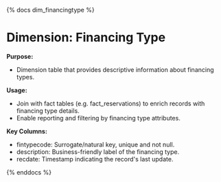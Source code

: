 {% docs dim_financingtype %}

# Dimension: Financing Type

**Purpose:**

 - Dimension table that provides descriptive information about financing types.

**Usage:**

 - Join with fact tables (e.g. fact_reservations) to enrich records with financing type details.
 - Enable reporting and filtering by financing type attributes.

**Key Columns:**

 - fintypecode: Surrogate/natural key, unique and not null.
 - description: Business-friendly label of the financing type.
 - recdate: Timestamp indicating the record's last update.

{% enddocs %}